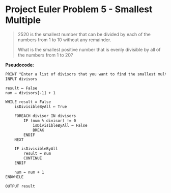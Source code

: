 # Project Euler Problem 5 - Smallest Multiple

> 2520 is the smallest number that can be divided by each of the numbers from 1
> to 10 without any remainder.
>
> What is the smallest positive number that is evenly divisible by all of the
> numbers from 1 to 20?

**Pseudocode:**

```txt
PRINT "Enter a list of divisors that you want to find the smallest multiple of:"
INPUT divisors

result ← False
num ← divisors[-1] + 1

WHILE result = False
    isDivisibleByAll ← True

    FOREACH divisor IN divisors
        IF (num % divisor) != 0
            isDivisibleByAll ← False
            BREAK
        ENDIF
    NEXT

    IF isDivisibleByAll
        result ← num
        CONTINUE
    ENDIF

    num ← num + 1
ENDWHILE

OUTPUT result
```
